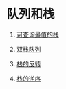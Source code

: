 # 队列和栈

1. [可查询最值的栈](https://github.com/MrQuJL/nowcoder-algorithm-typical/blob/master/队列和栈/01_可查询最值的栈.java "可查询最值的栈")

2. [双栈队列](https://github.com/MrQuJL/nowcoder-algorithm-typical/blob/master/队列和栈/02_双栈队列.java "双栈队列")

3. [栈的反转](https://github.com/MrQuJL/nowcoder-algorithm-typical/blob/master/队列和栈/03_栈的反转.java "栈的反转")

4. [栈的逆序](https://github.com/MrQuJL/nowcoder-algorithm-typical/blob/master/队列和栈/04_栈的逆序.java "栈的逆序")



